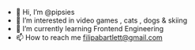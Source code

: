 - 👋 Hi, I’m @pipsies
- 👀 I’m interested in video games , cats , dogs & skiing
- 🌱 I’m currently learning Frontend Engineering
- 📫 How to reach me filipabartlett@gmail.com

<!---
pipsies/pipsies is a ✨ special ✨ repository because its `README.md` (this file) appears on your GitHub profile.
You can click the Preview link to take a look at your changes.
--->

